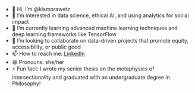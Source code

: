 - 👋 Hi, I’m @kiamorawetz  
- 👀 I’m interested in data science, ethical AI, and using analytics for social impact  
- 🌱 I’m currently learning advanced machine learning techniques and deep learning frameworks like TensorFlow  
- 💞️ I’m looking to collaborate on data-driven projects that promote equity, accessibility, or public good  
- 📫 How to reach me: [LinkedIn](https://www.linkedin.com/in/kiamorawetz)
- 😄 Pronouns: she/her  
- ⚡ Fun fact: I wrote my senior thesis on the metaphysics of intersectionality and graduated with an undergraduate degree in Philosophy!

<!---
kiamorawetz/kiamorawetz is a ✨ special ✨ repository because its `README.md` (this file) appears on your GitHub profile.
You can click the Preview link to take a look at your changes.
--->
